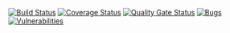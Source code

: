[![Build Status](https://travis-ci.com/kuuselaaaaa/laboratory_work3.svg?branch=main)](https://travis-ci.com/kuuselaaaaa/laboratory_work3)
[![Coverage Status](https://coveralls.io/repos/github/kuuselaaaaa/laboratory_work3/badge.svg?branch=main)](https://coveralls.io/github/kuuselaaaaa/laboratory_work3?branch=main)
[![Quality Gate Status](https://sonarcloud.io/api/project_badges/measure?project=kuuselaaaaa_laboratory_work3&metric=alert_status)](https://sonarcloud.io/dashboard?id=kuuselaaaaa_laboratory_work3)
[![Bugs](https://sonarcloud.io/api/project_badges/measure?project=kuuselaaaaa_laboratory_work3&metric=bugs)](https://sonarcloud.io/dashboard?id=kuuselaaaaa_laboratory_work3)
[![Vulnerabilities](https://sonarcloud.io/api/project_badges/measure?project=kuuselaaaaa_laboratory_work3&metric=vulnerabilities)](https://sonarcloud.io/dashboard?id=kuuselaaaaa_laboratory_work3)
